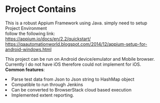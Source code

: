 # Project Contains
This is a robust Appium Framework using Java. simply need to setup Project Environment <br>
follow the following link: <br>
https://appium.io/docs/en/2.2/quickstart/<br>
https://qaautomationworld.blogspot.com/2014/12/appium-setup-for-android-windows.html<br>

This project can be run on Android device/emulator and Mobile browser. Currently I do not have iOS therefore could not implement for iOS.<br>
<b> Common features</b>:
<li>Parse test data from Json to Json string to HashMap object</li>
<li>Compatible to run through Jenkins</li>
<li>Can be converted to BrowserStack cloud based execution</li>
<li>Implemented extent reporting.</li>
